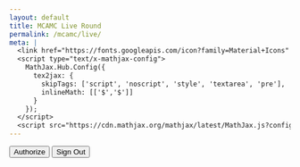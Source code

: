 ```yaml
---
layout: default
title: MCAMC Live Round
permalink: /mcamc/live/
meta: | 
  <link href="https://fonts.googleapis.com/icon?family=Material+Icons" rel="stylesheet">
  <script type="text/x-mathjax-config">
    MathJax.Hub.Config({
      tex2jax: {
        skipTags: ['script', 'noscript', 'style', 'textarea', 'pre'],
        inlineMath: [['$','$']]
      }
    });
  </script>
  <script src="https://cdn.mathjax.org/mathjax/latest/MathJax.js?config=TeX-AMS-MML_HTMLorMML" type="text/javascript"></script>
---
```

<div id="content"></div>
<button id="authorize_button" style="display: inline;">Authorize</button>
<button id="signout_button" style="display: inline;">Sign Out</button>
<div class="cwrapper">
<div id="live-table" class="mcamc-table" style="float: left"></div>
<div style="width: 2px"></div>
<div id="live-table2" class="mcamc-table" style="float: left"></div>
<div style="width: 2px"></div>
<div id="live-table3" class="mcamc-table" style="float: left"></div>
<script type="text/javascript">
  var CLIENT_ID = '570864691277-5mrhsfgqd0in8tqn7jvfin3ocn9furga.apps.googleusercontent.com';
  var API_KEY = 'AIzaSyCTlqgObl4U_BXEk3aJxi_R42tRH9128nw';
  var SCOPES = "https://www.googleapis.com/auth/spreadsheets.readonly";
  var authorizeButton = document.getElementById('authorize_button');
  var signoutButton = document.getElementById('signout_button');
  let tokenClient;
  let gapiInited;
  let gisInited;
  authorizeButton.style.visibility="hidden";
  signoutButton.style.visibility="hidden";
  authorizeButton.onclick = handleAuthClick;
  signoutButton.onclick = handleSignoutClick;
  function checkBeforeStart()
  {
    if (gapiInited && gisInited)
    {
      authorizeButton.style.visibility="visible";
      signoutButton.style.visibility="visible";
    }
  }
  function gapiInit()
  {
    gapi.client.init({}).then(function()
    {
      gapi.client.load('https://sheets.googleapis.com/$discovery/rest?version=v4');
      gapiInited = true;
      checkBeforeStart();
    });
  }
  function gapiLoad()
  {
      gapi.load('client', gapiInit)
  }
  function gisInit()
  {
    tokenClient = google.accounts.oauth2.initTokenClient({
      client_id: CLIENT_ID,
      scope: SCOPES,
      callback: '',
    });
    gisInited = true;
    checkBeforeStart();
  }
  function handleAuthClick(event)
  {
    tokenClient.callback = (resp) =>
    {
      if (resp.error !== undefined)
      {
        throw(resp);
      }
      authorizeButton.style.visibility="hidden";
      signoutButton.style.visibility="hidden";
      listMajors();
    }
    if (gapi.client.getToken() === null)
    {
      tokenClient.requestAccessToken({prompt: 'consent'});
    }
    else
    {
      tokenClient.requestAccessToken({prompt: ''});
    }
  }
  function handleSignoutClick(event)
  {
    let cred = gapi.client.getToken();
    if (cred !== null)
    {
      google.accounts.oauth2.revoke(cred.access_token, () => {console.log('Revoked: ' + cred.access_token)});
      gapi.client.setToken('');
    }
  }
  function appendPre(message)
  {
    var pre = document.getElementById('content');
    var textContent = document.createTextNode(message + '\n');
    pre.appendChild(textContent);
  }
  function analyzeRow(row)
  {
    var rowData = {};
    sum = row.slice(2, row.length).reduce((a, b) => parseInt(a) + parseInt(b));
    rowData.score = sum;
    rowData.setsComplete = Math.floor(row.slice(2, row.length).filter(function(val) { return parseInt(val) !== 0; }).length/3);
    rowData.teamName = row[1];
    rowData.teamNumber = row[0];
    return rowData
  }
  var scores = [];
  function onOpenFunc() {
    PropertiesService.getScriptProperties().setProperty("accessToken", ScriptApp.getOAuthToken());
  }
  function listMajors()
  {
    gapi.client.sheets.spreadsheets.values.get({
      spreadsheetId: '17oX1WsQa5oSJfoEinkW8ZTIwkPDkF5mQI_s3LevkeLc',
      range: 'Data!2:75',
    }).then(function(response)
    {
      var range = response.result;
      if (range.values.length > 0) {
        for (i = 0; i < range.values.length; i++) {
          var row = range.values[i];
          rowData = analyzeRow(row);
          scores[i] = [];
          scores[i][0] = rowData.teamNumber;
          scores[i][1] = rowData.teamName;
          scores[i][2] = rowData.score;
          scores[i][3] = rowData.setsComplete;
        }
      }
    }, function(response) {});
    scores.sort(function(a,b) { return b[2] - a[2]});
    var html = "<table><tbody><tr><td>#</td><td>Name         </td><td>Score</td><td>Sets</td></tr>";
    var split = Math.round((scores.length/3));
    for (var i = 0; i < split; i++)
    {
      html+="<tr>";
      html+="<td>"+scores[i][0]+"</td>";
      html+="<td>"+scores[i][1]+""+"</td>";
      html+="<td style=\"text-align:right\">"+scores[i][2]+"</td>";
      html+="<td>"+scores[i][3]+"/8"+"</td>";
      html+="</tr>";
    }
    html+="</tbody></table>";
    var html2 = "<table><tbody><tr><td>#</td><td>Name         </td><td>Score</td><td>Sets</td></tr>";
    for (var i = split; i < (split*2); i++)
    {
      html2+="<tr>";
      html2+="<td style=\"border-left: solid 1px black\">"+scores[i][0]+"</td>";
      html2+="<td>"+scores[i][1]+""+"</td>";
      html2+="<td style=\"text-align:right\">"+scores[i][2]+"</td>";
      html2+="<td>"+scores[i][3]+"/10"+"</td>";
      html2+="</tr>";
    }
    html2+="</tbody></table>";
    var html3 = "<table><tbody><tr><td>#</td><td>Name         </td><td>Score</td><td>Sets</td></tr>";
    for (var i = split*2; i < scores.length; i++)
    {
      html3+="<tr>";
      html3+="<td style=\"border-left: solid 1px black\">"+scores[i][0]+"</td>";
      html3+="<td>"+scores[i][1]+""+"</td>";
      html3+="<td style=\"text-align:right\">"+scores[i][2]+"</td>";
      html3+="<td>"+scores[i][3]+"/10"+"</td>";
      html3+="</tr>";
    }
    html3+="</tbody></table>";
    document.getElementById("live-table").innerHTML = html;
    document.getElementById("live-table2").innerHTML = html2;
    document.getElementById("live-table3").innerHTML = html3;
    setTimeout(listMajors, 5000);
  }
</script>
</div>
<script async defer src="https://apis.google.com/js/api.js" onload="gapiLoad()"></script>
<script async defer src="https://accounts.google.com/gsi/client" onload="gisInit()"></script>

